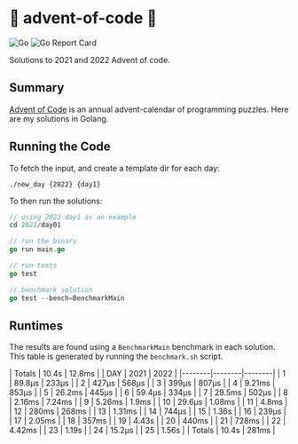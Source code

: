 # 🎄 advent-of-code 🎄

![Go](https://github.com/jcockbain/advent-of-code/workflows/Go/badge.svg)
![Go Report Card](https://goreportcard.com/badge/github.com/jcockbain/advent-of-code)

Solutions to 2021 and 2022 Advent of code. 

## Summary 

[Advent of Code](https://adventofcode.com/) is an annual advent-calendar of programming puzzles. Here are my solutions in Golang. 

## Running the Code

To fetch the input, and create a template dir for each day: 

```shell
./new_day {2022} {day1}
```

To then run the solutions: 

```go
// using 2022 day1 as an example
cd 2022/day01

// run the binary
go run main.go

// run tests
go test

// benchmark solution
go test --bench=BenchmarkMain

```

## Runtimes

The results are found using a `BenchmarkMain` benchmark in each solution. This table is generated by running the `benchmark.sh` script.

| Totals | 10.4s  | 12.8ms |
|  DAY   |  2021  |  2022  |
|--------|--------|--------|
|      1 | 89.8µs | 233µs  |
|      2 | 427µs  | 568µs  |
|      3 | 399µs  | 807µs  |
|      4 | 9.21ms | 853µs  |
|      5 | 26.2ms | 445µs  |
|      6 | 59.4µs | 334µs  |
|      7 | 29.5ms | 502µs  |
|      8 | 2.16ms | 7.24ms |
|      9 | 5.26ms | 1.9ms  |
|     10 | 29.6µs | 1.08ms |
|     11 | 4.8ms  |
|     12 | 280ms  | 268ms  |
|     13 | 1.31ms |
|     14 | 744µs  |
|     15 | 1.36s  |
|     16 | 239µs  |
|     17 | 2.05ms |
|     18 | 357ms  |
|     19 | 4.43s  |
|     20 | 440ms  |
|     21 | 728ms  |
|     22 | 4.42ms |
|     23 | 1.19s  |
|     24 | 15.2µs |
|     25 | 1.56s  |
| Totals | 10.4s  | 281ms  |
